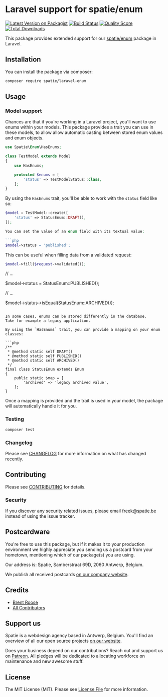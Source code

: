 # Laravel support for spatie/enum

[![Latest Version on Packagist](https://img.shields.io/packagist/v/spatie/laravel-enum.svg?style=flat-square)](https://packagist.org/packages/spatie/:package_name)
[![Build Status](https://img.shields.io/travis/spatie/laravel-enum/master.svg?style=flat-square)](https://travis-ci.org/spatie/:package_name)
[![Quality Score](https://img.shields.io/scrutinizer/g/spatie/laravel-enum.svg?style=flat-square)](https://scrutinizer-ci.com/g/spatie/:package_name)
[![Total Downloads](https://img.shields.io/packagist/dt/spatie/laravel-enum.svg?style=flat-square)](https://packagist.org/packages/spatie/:package_name)

This package provides extended support for our [spatie/enum](https://github.com/spatie/enum) package in Laravel.

## Installation

You can install the package via composer:

```bash
composer require spatie/laravel-enum
```

## Usage

### Model support

Chances are that if you're working in a Laravel project, you'll want to use enums within your models.
This package provides a trait you can use in these models, 
to allow allow automatic casting between stored enum values and enum objects. 

```php
use Spatie\Enum\HasEnums;

class TestModel extends Model
{
    use HasEnums;

    protected $enums = [
        'status' => TestModelStatus::class,
    ];
}
```

By using the `HasEnums` trait, you'll be able to work with the `status` field like so:

```php
$model = TestModel::create([
    'status' => StatusEnum::DRAFT(),
]);

You can set the value of an enum field with its textual value:

```php
$model->status = 'published';
```

This can be useful when filling data from a validated request:

```php
$model->fill($request->validated());
```

// …

$model->status = StatusEnum::PUBLISHED();

// …

$model->status->isEqual(StatusEnum::ARCHIVED());
``` 

In some cases, enums can be stored differently in the database. 
Take for example a legacy application.

By using the `HasEnums` trait, you can provide a mapping on your enum classes:

```php
/**
 * @method static self DRAFT()
 * @method static self PUBLISHED()
 * @method static self ARCHIVED()
 */
final class StatusEnum extends Enum
{
    public static $map = [
        'archived' => 'legacy archived value',
    ];
}
```

Once a mapping is provided and the trait is used in your model, 
the package will automatically handle it for you.

### Testing

``` bash
composer test
```

### Changelog

Please see [CHANGELOG](CHANGELOG.md) for more information on what has changed recently.

## Contributing

Please see [CONTRIBUTING](CONTRIBUTING.md) for details.

### Security

If you discover any security related issues, please email freek@spatie.be instead of using the issue tracker.

## Postcardware

You're free to use this package, but if it makes it to your production environment we highly appreciate you sending us a postcard from your hometown, mentioning which of our package(s) you are using.

Our address is: Spatie, Samberstraat 69D, 2060 Antwerp, Belgium.

We publish all received postcards [on our company website](https://spatie.be/en/opensource/postcards).

## Credits

- [Brent Roose](https://github.com/brendt)
- [All Contributors](../../contributors)

## Support us

Spatie is a webdesign agency based in Antwerp, Belgium. You'll find an overview of all our open source projects [on our website](https://spatie.be/opensource).

Does your business depend on our contributions? Reach out and support us on [Patreon](https://www.patreon.com/spatie). 
All pledges will be dedicated to allocating workforce on maintenance and new awesome stuff.

## License

The MIT License (MIT). Please see [License File](LICENSE.md) for more information.
